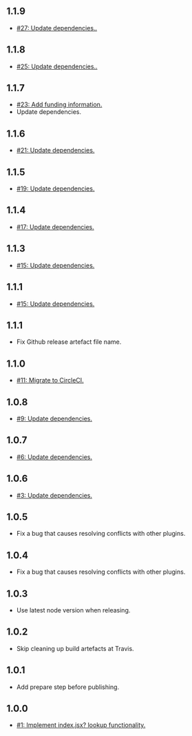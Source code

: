 ## 1.1.9
* [#27: Update dependencies..](https://github.com/haensl/rollup-plugin-local-resolve/issues/27)

## 1.1.8
* [#25: Update dependencies..](https://github.com/haensl/rollup-plugin-local-resolve/issues/25)

## 1.1.7
* [#23: Add funding information.](https://github.com/haensl/rollup-plugin-local-resolve/issues/23)
* Update dependencies.

## 1.1.6
* [#21: Update dependencies.](https://github.com/haensl/rollup-plugin-local-resolve/issues/21)

## 1.1.5
* [#19: Update dependencies.](https://github.com/haensl/rollup-plugin-local-resolve/issues/19)

## 1.1.4
* [#17: Update dependencies.](https://github.com/haensl/rollup-plugin-local-resolve/issues/17)

## 1.1.3
* [#15: Update dependencies.](https://github.com/haensl/rollup-plugin-local-resolve/issues/15)

## 1.1.1
* [#15: Update dependencies.](https://github.com/haensl/rollup-plugin-local-resolve/issues/15)

## 1.1.1
* Fix Github release artefact file name.

## 1.1.0
* [#11: Migrate to CircleCI.](https://github.com/haensl/rollup-plugin-local-resolve/issues/11)

## 1.0.8
* [#9: Update dependencies.](https://github.com/haensl/rollup-plugin-local-resolve/issues/9)

## 1.0.7
* [#6: Update dependencies.](https://github.com/haensl/rollup-plugin-local-resolve/issues/6)

## 1.0.6
* [#3: Update dependencies.](https://github.com/haensl/rollup-plugin-local-resolve/issues/3)

## 1.0.5
* Fix a bug that causes resolving conflicts with other plugins.

## 1.0.4
* Fix a bug that causes resolving conflicts with other plugins.

## 1.0.3
* Use latest node version when releasing.

## 1.0.2
* Skip cleaning up build artefacts at Travis.

## 1.0.1
* Add prepare step before publishing.

## 1.0.0
* [#1: Implement index.jsx? lookup functionality.](https://github.com/haensl/rollup-plugin-local-resolve/issues/1)
